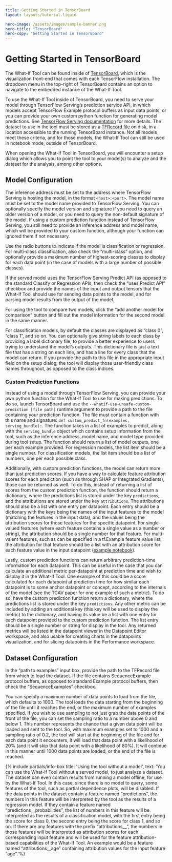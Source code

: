 ```yaml
---
title: Getting Started in TensorBoard
layout: layouts/tutorial.liquid

hero-image: /assets/images/sample-banner.png
hero-title: "TensorBoard"
hero-copy: "Getting Started in TensorBoard"
---
```


# Getting Started in TensorBoard

The What-If Tool can be found inside of [TensorBoard](https://www.tensorflow.org/tensorboard/), which is the visualization front-end that comes with each TensorFlow installation. The dropdown menu in the top-right of TensorBoard contains an option to navigate to the embedded instance of the What-If Tool.

To use the What-If Tool inside of TensorBoard, you need to serve your model through TensorFlow Serving’s prediction service API, in which models accept TensorFlow Example protocol buffers as input data points, or you can provide your own custom python function for generating model predictions. See [TensorFlow Serving documentation](https://www.tensorflow.org/tfx/guide/serving) for more details. The dataset to use in the tool must be stored as a [TFRecord file](https://www.tensorflow.org/tutorials/load_data/tfrecord) on disk, in a location accessible to the running TensorBoard instance. Not all models meet these criteria, and for those models, the What-If Tool can still be used in notebook mode, outside of TensorBoard.

When opening the What-If Tool in TensorBoard, you will encounter a setup dialog which allows you to point the tool to your model(s) to analyze and the dataset for the analysis, among other options.

## Model Configuration

The inference address must be set to the address where TensorFlow Serving is hosting the model, in the format `<host>:<port>`. The model name must be set to the model name provided to TensorFlow Serving. You can optionally specify the model version and signature if you need to query an older version of a model, or you need to query the non-default signature of the model. If using a custom prediction function instead of TensorFlow Serving, you still need to
provide an inference address and model name, which will be provided to your custom function, although your function can ignored them if not necessary.

Use the radio buttons to indicate if the model is classification or regression. For multi-class classification, also check the “multi-class” option, and optionally provide a maximum number of highest-scoring classes to display for each data point (in the case of models with a large number of possible classes).

If the served model uses the TensorFlow Serving Predict API (as opposed to the standard Classify or Regression APIs, then check the “uses Predict API” checkbox and provide the names of the input and output tensors that the What-If Tool should use for sending data points to the model, and for parsing model results from the output of the model.

For using the tool to compare two models, click the “add another model for comparison” button and fill out the model information for the second model in the same manner.

For classification models, by default the classes are displayed as “class 0”, “class 1”, and so on. You can optionally give string labels to each class by providing a label dictionary file, to provide a better experience to users trying to understand the model’s outputs. This dictionary file is just a text file that has a string on each line, and has a line for every class that the model can return. If you provide the path to this file in the appropriate input field on the setup dialog, the tool will display those user-friendly class names throughout, as opposed to the class indices.

### Custom Prediction Functions

Instead of using a model through TensorFlow Serving, you can provide your own python function for the What-If Tool to use for making predictions. To do so, launch TensorBoard and use the `--whatif-use-unsafe-custom-prediction [file path]` runtime argument to provide a path to the file containing your prediction
function. The file must contain a function with this name and signature: `def custom_predict_fn(examples, serving_bundle):`. The function takes in a list of
examples to predict, along with the `serving_bundle` object which contains setup information from the tool, such as the inference address, model name, and model type provided during tool setup. The function should return a list of model outputs, one per each example provided. For regression models, the list item should be a single number. For classification models, the list item should be a list of numbers, one per each possible class.

Additionally, with custom prediction functions, the model can return more than just prediction scores. If you have a way to calculate feature attribution scores for each prediction (such as through SHAP or Integrated Gradients), those can be returned as well. To do this, instead of returning a list of scores from the custom prediction function, the function should return a dictionary, where the predictions list is stored under the key `predictions`, and the attributions are stored under the key `attributions`. The attributions should also be a list with one entry per datapoint. Each entry should be a dictionary with the keys being the names of the input features to the model (matching the features in the input data), and the values being the attribution scores for those features for the specific datapoint. For single-valued features (where each feature contains a single value as a number or string), the attribution should be a single number for that feature. For multi-valent features, such as can be specified in a tf.Example feature value list, the attribution for that feature should be a list with an attribution score for each feature value in the input datapoint ([example notebook](https://colab.sandbox.google.com/github/pair-code/what-if-tool/blob/master/WIT_COMPAS_with_SHAP.ipynb)).

Lastly, custom prediction functions can return arbitrary prediction-time information for each datapoint. This can be useful in the case that you can calculate an additional metric per-datapoint at prediction time and wish to display it in the What-If Tool. One example of this could be a score calculated for each datapoint at prediction time for how similar each datapoint is to some anchor datapoint or concept, according to the internals of the model (see the TCAV paper for one example of such a metric). To do so, have the custom prediction function return a dictionary, where the predictions list is stored under the key `predictions`. Any other metric can be included by adding an additional key (this key will be used to display the metric) to the dictionary, and having its value be a list with one entry for each datapoint provided to the custom prediction function. The list entry should be a single number or string for display in the tool. Any returned metrics will be listed in the datapoint viewer in the Datapoint Editor workspace, and also usable for creating charts in the datapoints visualization, and for slicing datapoints in the Performance workspace.

## Dataset Configuration

In the “path to examples” input box, provide the path to the TFRecord file from which to load the dataset. If the file contains SequenceExample protocol buffers, as opposed to standard Example protocol buffers, then check the “SequenceExamples” checkbox.

You can specify a maximum number of data points to load from the file, which defaults to 1000. The tool loads the data starting from the beginning of the file until it reaches the end, or the maximum number of examples specified. If you wish to use sampling to not just grab the data points of the front of the file, you can set the sampling ratio to a number above 0 and below 1. This number represents the chance that a given data point will be loaded and sent to the tool. So, with maximum examples set to 1000 and a sampling ratio of 0.2, the tool will start at the beginning of the file and for each data point it encounters, it will load that data point with a likelihood of 20% (and it will skip that data point with a likelihood of 80%). It will continue in this manner until 1000 data points are loaded, or the end of the file is reached.

{% include partials/info-box title: 'Using the tool without a model', 
  text: 'You can use the What-If Tool without a served model, to just analyze a dataset. The dataset can even contain results from running a model offline, for use by the What-If Tool. In this case, since there is no model to query, some features of the tool, such as partial dependence plots, will be disabled. If the data points in the dataset contain a feature named “predictions”, the numbers in this feature will be interpreted by the tool as the results of a regression model. If they contain a feature named “predictions__probabilities”, the list of numbers in this feature will be interpreted as the results of a classification model, with the first entry being the score for class 0, the second entry being the score for class 1, and so on. If there are any features with the prefix “attributions__”, the numbers in those features will be interpreted as attribution scores for each corresponding input feature and will be used for the feature attribution-based capabilities of the What-If Tool. An example would be a feature named “attributions__age” containing attribution values for the input feature “age”.'%}
